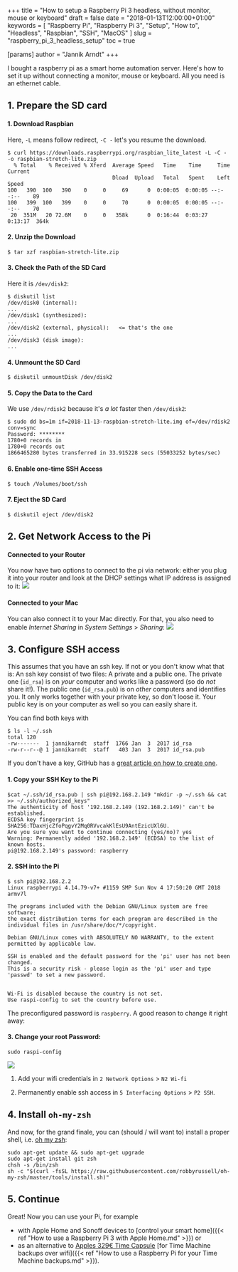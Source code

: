 +++
title = "How to setup a Raspberry Pi 3 headless, without monitor, mouse or keyboard"
draft = false
date = "2018-01-13T12:00:00+01:00"
keywords = [ "Raspberry Pi", "Raspberry Pi 3", "Setup", "How to", "Headless", "Raspbian", "SSH", "MacOS" ]
slug = "raspberry_pi_3_headless_setup"
toc = true

[params]
  author = "Jannik Arndt"
+++

I bought a raspberry pi as a smart home automation server. Here's how to set it up without connecting a monitor, mouse or keyboard. All you need is an ethernet cable.

<!--more-->

## 1. Prepare the SD card

#### 1. Download Raspbian

Here, `-L` means follow redirect, `-C -` let's you resume the download.

```shell
$ curl https://downloads.raspberrypi.org/raspbian_lite_latest -L -C - -o raspbian-stretch-lite.zip
  % Total    % Received % Xferd  Average Speed   Time    Time     Time  Current
                                 Dload  Upload   Total   Spent    Left  Speed
100   390  100   390    0     0     69      0  0:00:05  0:00:05 --:--:--    89
100   399  100   399    0     0     70      0  0:00:05  0:00:05 --:--:--    70
 20  351M   20 72.6M    0     0   358k      0  0:16:44  0:03:27  0:13:17  364k
```

#### 2. Unzip the Download

```shell
$ tar xzf raspbian-stretch-lite.zip
```

#### 3. Check the Path of the SD Card

Here it is `/dev/disk2`:

```shell
$ diskutil list
/dev/disk0 (internal):
...
/dev/disk1 (synthesized):
...
/dev/disk2 (external, physical):   <= that's the one
...
/dev/disk3 (disk image):
...
```

#### 4. Unmount the SD Card

```shell
$ diskutil unmountDisk /dev/disk2
```

#### 5. Copy the Data to the Card

We use `/dev/rdisk2` because it's _a lot_ faster then `/dev/disk2`:

```shell
$ sudo dd bs=1m if=2018-11-13-raspbian-stretch-lite.img of=/dev/rdisk2 conv=sync
Password: ********
1780+0 records in
1780+0 records out
1866465280 bytes transferred in 33.915228 secs (55033252 bytes/sec)
```

#### 6. Enable one-time SSH Access

```shell
$ touch /Volumes/boot/ssh
```

#### 7. Eject the SD Card

```shell
$ diskutil eject /dev/disk2
```

## 2. Get Network Access to the Pi

#### Connected to your Router

You now have two options to connect to the pi via network: either you plug it into your router and look at the DHCP settings what IP address is assigned to it:
![](../pi/dhcp.png)

#### Connected to your Mac

 You can also connect it to your Mac directly. For that, you also need to enable _Internet Sharing_ in _System Settings_ > _Sharing_:
![](../pi/sharing_pane.png)

## 3. Configure SSH access

This assumes that you have an ssh key. If not or you don't know what that is: An ssh key consist of two files: A private and a public one. The private one (`id_rsa`) is on _your_ computer and works like a password (so do _not_ share it!). The public one (`id_rsa.pub`) is on _other_ computers and identifies you. It only works together with your private key, so don't loose it. Your public key is on your computer as well so you can easily share it.

You can find both keys with

```shell
$ ls -l ~/.ssh
total 120
-rw-------  1 jannikarndt  staff  1766 Jan  3  2017 id_rsa
-rw-r--r--@ 1 jannikarndt  staff   403 Jan  3  2017 id_rsa.pub
```

If you don't have a key, GitHub has a [great article on how to create one](https://help.github.com/articles/generating-a-new-ssh-key-and-adding-it-to-the-ssh-agent/).

#### 1. Copy your SSH Key to the Pi

```shell
$cat ~/.ssh/id_rsa.pub | ssh pi@192.168.2.149 "mkdir -p ~/.ssh && cat >> ~/.ssh/authorized_keys"
The authenticity of host '192.168.2.149 (192.168.2.149)' can't be established.
ECDSA key fingerprint is SHA256:TDaxHjcZfoPqgvY2Mq0RVvcakKlEsU9AntEzicUXl6U.
Are you sure you want to continue connecting (yes/no)? yes
Warning: Permanently added '192.168.2.149' (ECDSA) to the list of known hosts.
pi@192.168.2.149's password: raspberry
```

#### 2. SSH into the Pi

```shell
$ ssh pi@192.168.2.2
Linux raspberrypi 4.14.79-v7+ #1159 SMP Sun Nov 4 17:50:20 GMT 2018 armv7l

The programs included with the Debian GNU/Linux system are free software;
the exact distribution terms for each program are described in the
individual files in /usr/share/doc/*/copyright.

Debian GNU/Linux comes with ABSOLUTELY NO WARRANTY, to the extent
permitted by applicable law.

SSH is enabled and the default password for the 'pi' user has not been changed.
This is a security risk - please login as the 'pi' user and type 'passwd' to set a new password.


Wi-Fi is disabled because the country is not set.
Use raspi-config to set the country before use.
```
  
The preconfigured password is `raspberry`. A good reason to change it right away:

#### 3. Change your root Password:

```shell
sudo raspi-config
```

![](../pi/raspi-config.png)

1. Add your wifi credentials in `2 Network Options` > `N2 Wi-fi`

1. Permanently enable ssh access in `5 Interfacing Options` > `P2 SSH`.

## 4. Install `oh-my-zsh`

And now, for the grand finale, you can (should / will want to) install a proper shell, i.e. [oh my zsh](http://ohmyz.sh):

```shell
sudo apt-get update && sudo apt-get upgrade
sudo apt-get install git zsh
chsh -s /bin/zsh
sh -c "$(curl -fsSL https://raw.githubusercontent.com/robbyrussell/oh-my-zsh/master/tools/install.sh)"
```

## 5. Continue

Great! Now you can use your Pi, for example

- with Apple Home and Sonoff devices to [control your smart home]({{< ref "How to use a Raspberry Pi 3 with Apple Home.md" >}}) or
- as an alternative to [Apples 329€ Time Capsule](https://www.apple.com/de/shop/product/ME177Z/A) [for Time Machine backups over wifi]({{< ref "How to use a Raspberry Pi for your Time Machine backups.md" >}}).